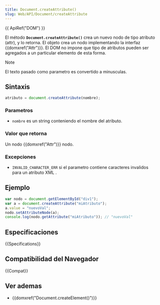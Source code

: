 ```yaml
---
title: Document.createAttribute()
slug: Web/API/Document/createAttribute
---
```


{{ ApiRef("DOM") }}

El método **`Document.createAttribute()`** crea un nuevo nodo de tipo atributo (attr), y lo retorna. El objeto crea un nodo implementando la interfaz {{domxref("Attr")}}. El DOM no impone que tipo de atributos pueden ser agregados a un particular elemento de esta forma.

> [!NOTE]
> El texto pasado como parametro es convertido a minusculas.

## Sintaxis

```js
atributo = document.createAttribute(nombre);
```

### Parametros

- `nombre` es un string conteniendo el nombre del atributo.

### Valor que retorna

Un nodo {{domxref("Attr")}} nodo.

### Excepciones

- `INVALID_CHARACTER_ERR` si el parametro contiene caracteres invalidos para un atributo XML .

## Ejemplo

```js
var nodo = document.getElementById("div1");
var a = document.createAttribute("miAtributo");
a.value = "nuevoVal";
nodo.setAttributeNode(a);
console.log(nodo.getAttribute("miAtributo")); // "nuevoVal"
```

## Especificaciones

{{Specifications}}

## Compatibilidad del Navegador

{{Compat}}

## Ver ademas

- {{domxref("Document.createElement()")}}
